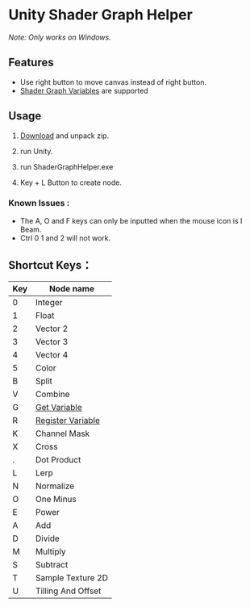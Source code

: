 # Unity Shader Graph Helper

*Note: Only works on Windows.*

## Features

- Use right button to move canvas instead of right button.
- [Shader Graph Variables](https://github.com/Cyanilux/ShaderGraphVariables) are supported

## Usage

1. [Download](https://github.com/millionart/UnityShaderGraphHelper/releases) and unpack zip.

2. run Unity.

3. run ShaderGraphHelper.exe

4. Key + L Button to create node.

### Known Issues :

- The A, O and F keys can only be inputted when the mouse icon is I Beam.
- Ctrl 0 1 and 2 will not work.

## Shortcut Keys：

| Key | Node name                                                             |
| --- | --------------------------------------------------------------------- |
| 0   | Integer                                                               |
| 1   | Float                                                                 |
| 2   | Vector 2                                                              |
| 3   | Vector 3                                                              |
| 4   | Vector 4                                                              |
| 5   | Color                                                                 |
| B   | Split                                                                 |
| V   | Combine                                                               |
| G   | [Get Variable](https://github.com/Cyanilux/ShaderGraphVariables)      |
| R   | [Register Variable](https://github.com/Cyanilux/ShaderGraphVariables) |
| K   | Channel Mask                                                          |
| X   | Cross                                                                 |
| .   | Dot Product                                                           |
| L   | Lerp                                                                  |
| N   | Normalize                                                             |
| O   | One Minus                                                             |
| E   | Power                                                                 |
| A   | Add                                                                   |
| D   | Divide                                                                |
| M   | Multiply                                                              |
| S   | Subtract                                                              |
| T   | Sample Texture 2D                                                     |
| U   | Tilling And Offset                                                    |